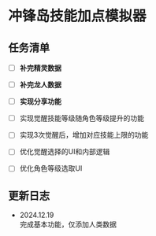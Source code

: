 # 冲锋岛技能加点模拟器

## 任务清单
- [ ] **补完精灵数据**
- [ ] **补完龙人数据**
- [ ] **实现分享功能**
- [ ] 实现觉醒技能等级随角色等级提升的功能
- [ ] 实现3次觉醒后，增加对应技能上限的功能
- [ ] 优化觉醒选择的UI和内部逻辑
- [ ] 优化角色等级选取UI


## 更新日志
- 2024.12.19  
  完成基本功能，仅添加人类数据